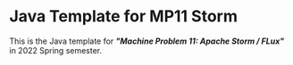 # Java Template for MP11 Storm

This is the Java template for ***"Machine Problem 11: Apache Storm / FLux"*** in 2022 Spring semester.
